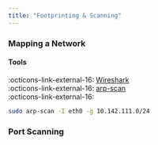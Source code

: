 ```yaml
---
title: "Footprinting & Scanning"
---
```


### Mapping a Network
#### Tools
:octicons-link-external-16: [Wireshark](https://www.wireshark.org/)  
:octicons-link-external-16: [arp-scan](https://github.com/royhills/arp-scan)  
:octicons-link-external-16: []()

``` bash title="" linenums="1"
sudo arp-scan -I eth0 -g 10.142.111.0/24
```

### Port Scanning

